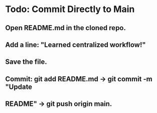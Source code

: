 # Todo: Commit Directly to Main   

## Open README.md in the cloned repo.  
## Add a line: "Learned centralized workflow!"  
## Save the file.  
## Commit: git add README.md → git commit -m "Update 
## README" → git push origin main.
     